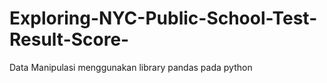 # Exploring-NYC-Public-School-Test-Result-Score-
Data Manipulasi menggunakan library pandas pada python
